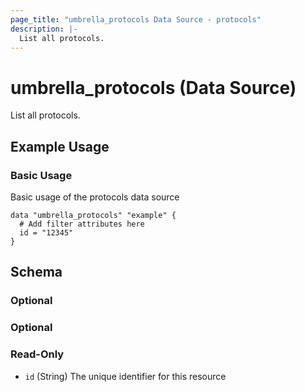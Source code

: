 ```yaml
---
page_title: "umbrella_protocols Data Source - protocols"
description: |-
  List all protocols.
---
```


# umbrella_protocols (Data Source)

List all protocols.

## Example Usage


### Basic Usage

Basic usage of the protocols data source

```hcl
data "umbrella_protocols" "example" {
  # Add filter attributes here
  id = "12345"
}
```



## Schema

### Optional



### Optional



### Read-Only

- `id` (String) The unique identifier for this resource



